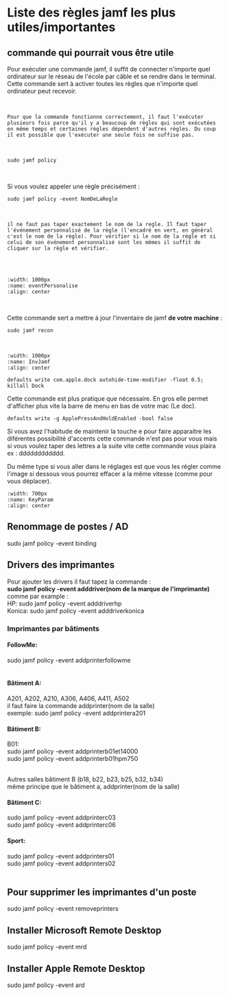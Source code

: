 
# Liste des règles jamf les plus utiles/importantes

## commande qui pourrait vous être utile

Pour exécuter une commande jamf, il suffit de connecter n'importe quel ordinateur sur le réseau de l'école par câble et se rendre dans le terminal. Cette commande sert à activer toutes les règles que n'importe quel ordinateur peut recevoir.

<br/>

```{Attention}
Pour que la commande fonctionne correctement, il faut l'exécuter plusieurs fois parce qu'il y a beaucoup de règles qui sont exécutées en même temps et certaines règles dépendent d'autres règles. Du coup il est possible que l'exécuter une seule fois ne suffise pas.
```
<br/>

```shell
sudo jamf policy
```
<br/>

Si vous voulez appeler une règle précisément :

```shell
sudo jamf policy -event NomDeLaRegle
```
<br/>

```{Attention}
il ne faut pas taper exactement le nom de la regle. Il faut taper l'événement personnalisé de la règle (l'encadré en vert, en général c'est le nom de la règle). Pour vérifier si le nom de la règle et si celui de son événement personnalisé sont les mêmes il suffit de cliquer sur la règle et vérifier.


```

<br/>

```{image} images/eventPersonalise.png
:width: 1000px
:name: eventPersonalise
:align: center
```

<br/>

Cette commande sert a mettre à jour l'inventaire de jamf **de votre machine** :

```shell
sudo jamf recon 
```
<br/>

```{image} images/InvJamf.png
:width: 1000px
:name: InvJamf
:align: center
```

```shell
defaults write com.apple.dock autohide-time-modifier -float 0.5; killall Dock
```

Cette commande est plus pratique que nécessaire. En gros elle permet d'afficher plus vite la barre de menu en bas de votre mac (Le doc).

```shell
defaults write -g ApplePressAndHoldEnabled -bool false
```
Si vous avez l'habitude de maintenir la touche e pour faire apparaitre les diférentes possibilité d'accents cette commande n'est pas pour vous mais si vous voulez taper des lettres a la suite vite cette commande vous plaira ex : dddddddddddd.


Du même type si vous aller dans le réglages est que vous les régler comme l'image si dessous vous pourrez effacer a la même vitesse (comme pour vous déplacer).

```{image} images/KeyParam.png
:width: 700px
:name: KeyParam
:align: center
```


## Renommage de postes / AD
sudo jamf policy -event binding <br/>



## Drivers des imprimantes
Pour ajouter les drivers il faut tapez la commande :<br>
**sudo jamf policy -event adddriver(nom de la marque de l'imprimante)**
<br> comme par example :<br>
HP: sudo jamf policy -event adddriverhp<br> 
Konica: sudo jamf policy -event adddriverkonica


### Imprimantes par bâtiments

#### FollowMe:
sudo jamf policy -event addprinterfollowme<br/><br/>

#### Bâtiment A:
A201, A202, A210, A306, A406, A411, A502<br/>
il faut faire la commande addprinter(nom de la salle)<br/>
exemple: sudo jamf policy -event addprintera201

#### Bâtiment B:
B01: <br/>
sudo jamf policy -event addprinterb01et14000<br/>
sudo jamf policy -event addprinterb01hpm750<br/><br/>

Autres salles bâtiment B (b18, b22, b23, b25, b32, b34)<br/>
même principe que le bâtiment a, addprinter(nom de la salle)

#### Bâtiment C:
sudo jamf policy -event addprinterc03<br/>
sudo jamf policy -event addprinterc06<br/>

#### Sport:
sudo jamf policy -event addprinters01<br/>
sudo jamf policy -event addprinters02<br/><br/>


## Pour supprimer les imprimantes d'un poste
sudo jamf policy -event removeprinters

## Installer Microsoft Remote Desktop
sudo jamf policy -event mrd

## Installer Apple Remote Desktop
sudo jamf policy -event ard